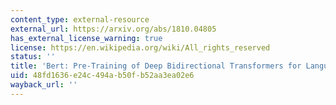 ```yaml
---
content_type: external-resource
external_url: https://arxiv.org/abs/1810.04805
has_external_license_warning: true
license: https://en.wikipedia.org/wiki/All_rights_reserved
status: ''
title: 'Bert: Pre-Training of Deep Bidirectional Transformers for Language Understanding.'
uid: 48fd1636-e24c-494a-b50f-b52aa3ea02e6
wayback_url: ''
---
```

